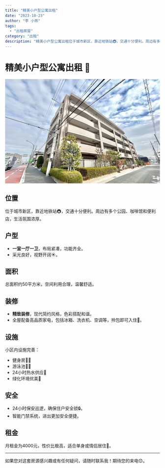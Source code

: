 ```yaml
---
title: "精美小户型公寓出租"
date: "2023-10-23"
author: "李 小燕"
tags:
  - "出租房屋"
category: "出租"
description: "精美小户型公寓出租位于城市新区，靠近地铁站🚇，交通十分便利。周边有多个公园、咖啡馆和便利店，生活氛围浓厚。"
---
```


# 精美小户型公寓出租 🏡

![](./cover.jpg)

## 位置
位于城市新区，靠近地铁站🚇，交通十分便利。周边有多个公园、咖啡馆和便利店，生活氛围浓厚。

## 户型
- **一室一厅一卫**，布局紧凑，功能齐全。
- 采光良好，视野开阔☀️。

## 面积
总面积约50平方米，空间利用合理，温馨舒适。

## 装修
- **精致装修**，现代简约风格，色彩搭配和谐。
- 全屋配备高品质家电，包括冰箱、洗衣机、空调等，拎包即可入住💼。

## 设施
小区内设施完善：
- 健身房🏋️‍♂️
- 游泳池🏊‍♀️
- 24小时热水供应🚿
- 绿化环境优美🌳

## 安全
- 24小时保安巡逻，确保住户安全锁🔒。
- 智能门禁系统，进出更加安全便捷。

## 租金
月租金为4000元，性价比极高，适合单身或情侣居住🔑。

---

如果您对这套房源感兴趣或有任何疑问，请随时联系我！期待您的来电😊。
